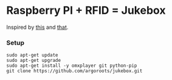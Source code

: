 # Raspberry PI + RFID = Jukebox

Inspired by [this](https://github.com/hoveeman/music-cards) and [that](https://pimylifeup.com/raspberry-pi-rfid-rc522/).

### Setup
```
sudo apt-get update
sudo apt-get upgrade
sudo apt-get install -y omxplayer git python-pip
git clone https://github.com/argoroots/jukebox.git
```

